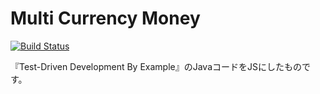 # Multi Currency Money

[![Build Status](https://travis-ci.org/casaub0n/multi-currency-money.svg?branch=generalize-equals-method)](https://travis-ci.org/casaub0n/multi-currency-money)

『Test-Driven Development By Example』のJavaコードをJSにしたものです。